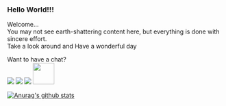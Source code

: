 ### Hello World!!!
Welcome...\
You may not see earth-shattering content here, but everything is done with sincere effort.\
Take a look around and 
Have a wonderful day

Want to have a chat?\
<a  target="_blank" href="https://twitter.com/sudo_Jayasree"><img src="https://github.com/paulrobertlloyd/socialmediaicons/blob/main/twitter-48x48.png"></a>
<a href="https://www.linkedin.com/in/jayasree0708/" target="_blank"><img src="https://github.com/paulrobertlloyd/socialmediaicons/blob/main/linkedin-48x48.png"></a>
<a href="mailto:jayasree0708@gmail.com" target="_blank"><img src="https://github.com/paulrobertlloyd/socialmediaicons/blob/main/email-48x48.png"></a>
<a href="https://codepen.io/Jayasree_0708" target="_blank"><img src="https://blog.codepen.io/wp-content/uploads/2012/06/Button-Fill-Black-Large.png" width="50px"></a>



[![Anurag's github stats](https://github-readme-stats.vercel.app/api?username=Jayasree77&show_icons=true&theme=synthwave)](https://github.com/anuraghazra/github-readme-stats)


<!--
**Jayasree77/Jayasree77** is a ✨ _special_ ✨ repository because its `README.md` (this file) appears on your GitHub profile.

Here are some ideas to get you started:

- 🔭 I’m currently working on ...
- 🌱 I’m currently learning ...
- 👯 I’m looking to collaborate on ...
- 🤔 I’m looking for help with ...
- 💬 Ask me about ...
- 📫 How to reach me: ...
- 😄 Pronouns: ...
- ⚡ Fun fact: ...
-->
